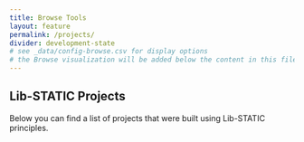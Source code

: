 ```yaml
---
title: Browse Tools
layout: feature
permalink: /projects/
divider: development-state
# see _data/config-browse.csv for display options
# the Browse visualization will be added below the content in this file
---
```


## Lib-STATIC Projects 

Below you can find a list of projects that were built using Lib-STATIC principles.  

